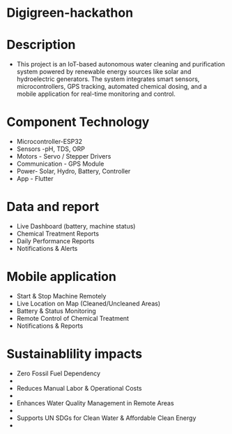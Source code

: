 # Digigreen-hackathon

# Description
<ul>
  <li>This project is an IoT-based autonomous water cleaning and purification system powered by renewable energy sources like solar and hydroelectric generators. The system integrates smart sensors, microcontrollers, GPS tracking, automated chemical dosing, and a mobile application for real-time monitoring and control.

</li>
</ul>

# Component	Technology
<ul>
<li>Microcontroller-ESP32</li>
<li>Sensors	-pH, TDS, ORP</li>
<li>Motors	- Servo / Stepper Drivers</li>
<li>Communication	- GPS Module</li>
<li>Power-	Solar, Hydro, Battery, Controller</li>
<li>App -	Flutter </li>

</ul>

# Data and report
<ul>
<li>Live Dashboard (battery, machine status)</li>

<li>Chemical Treatment Reports</li>

<li>Daily Performance Reports</li>

<li>Notifications & Alerts</li>


</ul>

# Mobile application
<ul>
<li>Start & Stop Machine Remotely</li>
<li>Live Location on Map (Cleaned/Uncleaned Areas)</li>
<li>Battery & Status Monitoring</li>
<li>Remote Control of Chemical Treatment</li>
<li>Notifications & Reports</li>
</ul>

# Sustainablility impacts
<ul>
<li> Zero Fossil Fuel Dependency<li>
<li>Reduces Manual Labor & Operational Costs<li>
<li>Enhances Water Quality Management in Remote Areas<li>
<li>Supports UN SDGs for Clean Water & Affordable Clean Energy<li>
</ul>



